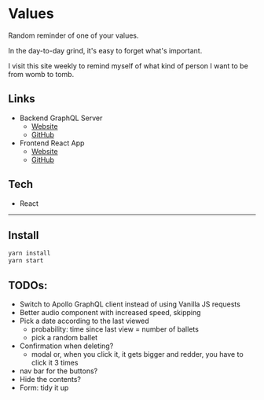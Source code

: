 # Values

Random reminder of one of your values.

In the day-to-day grind, it's easy to forget what's important.

I visit this site weekly to remind myself of what kind of person I want to be from womb to tomb.

## Links

- Backend GraphQL Server
  - [Website](https://fullchee-values-backend.herokuapp.com/)
  - [GitHub](https://github.com/Fullchee/values-backend)
- Frontend React App
  - [Website](https://fullchee-values.netlify.com/)
  - [GitHub](https://github.com/Fullchee/values-client)

## Tech

- React

---

## Install

```bash
yarn install
yarn start
```

## TODOs:

- Switch to Apollo GraphQL client instead of using Vanilla JS requests
- Better audio component with increased speed, skipping
- Pick a date according to the last viewed
  - probability: time since last view = number of ballets
  - pick a random ballet
- Confirmation when deleting?
  - modal or, when you click it, it gets bigger and redder, you have to click it 3 times
- nav bar for the buttons?
- Hide the contents?
- Form: tidy it up
